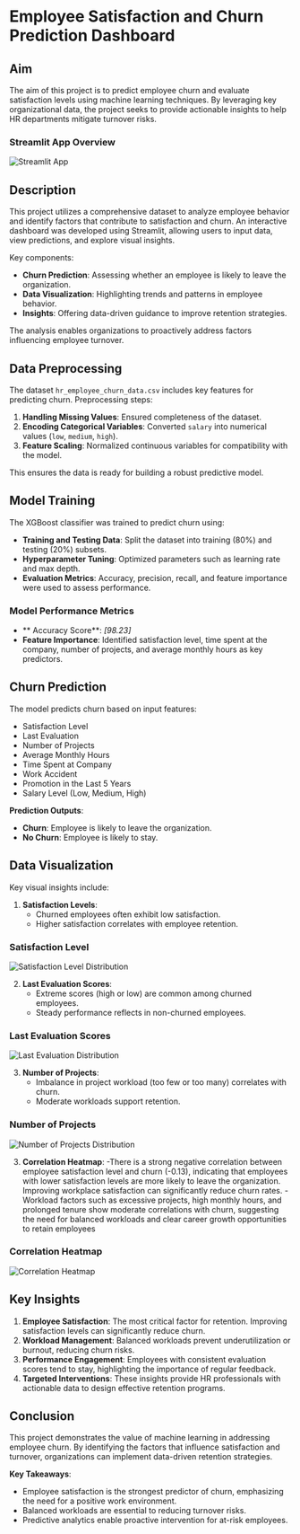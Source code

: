 # Employee Satisfaction and Churn Prediction Dashboard

## Aim

The aim of this project is to predict employee churn and evaluate satisfaction levels using machine learning techniques. By leveraging key organizational data, the project seeks to provide actionable insights to help HR departments mitigate turnover risks.

### Streamlit App Overview

![Streamlit App](https://github.com/Adityalolla04/End-to-End-Project-on-HR-Churn-Data/blob/main/Images/Sreamlit%20App.png "Streamlit Application Interface")


## Description

This project utilizes a comprehensive dataset to analyze employee behavior and identify factors that contribute to satisfaction and churn. An interactive dashboard was developed using Streamlit, allowing users to input data, view predictions, and explore visual insights.

Key components:
- **Churn Prediction**: Assessing whether an employee is likely to leave the organization.
- **Data Visualization**: Highlighting trends and patterns in employee behavior.
- **Insights**: Offering data-driven guidance to improve retention strategies.

The analysis enables organizations to proactively address factors influencing employee turnover.

## Data Preprocessing

The dataset `hr_employee_churn_data.csv` includes key features for predicting churn. Preprocessing steps:
1. **Handling Missing Values**: Ensured completeness of the dataset.
2. **Encoding Categorical Variables**: Converted `salary` into numerical values (`low`, `medium`, `high`).
3. **Feature Scaling**: Normalized continuous variables for compatibility with the model.

This ensures the data is ready for building a robust predictive model.

## Model Training

The XGBoost classifier was trained to predict churn using:
- **Training and Testing Data**: Split the dataset into training (80%) and testing (20%) subsets.
- **Hyperparameter Tuning**: Optimized parameters such as learning rate and max depth.
- **Evaluation Metrics**: Accuracy, precision, recall, and feature importance were used to assess performance.

### Model Performance Metrics
- ** Accuracy Score**: *[98.23]*
- **Feature Importance**: Identified satisfaction level, time spent at the company, number of projects, and average monthly hours as key predictors.

## Churn Prediction

The model predicts churn based on input features:
- Satisfaction Level
- Last Evaluation
- Number of Projects
- Average Monthly Hours
- Time Spent at Company
- Work Accident
- Promotion in the Last 5 Years
- Salary Level (Low, Medium, High)

**Prediction Outputs**:
- **Churn**: Employee is likely to leave the organization.
- **No Churn**: Employee is likely to stay.

## Data Visualization

Key visual insights include:
1. **Satisfaction Levels**:
   - Churned employees often exhibit low satisfaction.
   - Higher satisfaction correlates with employee retention.
### Satisfaction Level

![Satisfaction Level Distribution](https://github.com/Adityalolla04/End-to-End-Project-on-HR-Churn-Data/blob/main/Images/Satisfaction%20level.png "Satisfaction Level Distribution")

2. **Last Evaluation Scores**:
   - Extreme scores (high or low) are common among churned employees.
   - Steady performance reflects in non-churned employees.

### Last Evaluation Scores

![Last Evaluation Distribution](https://github.com/Adityalolla04/End-to-End-Project-on-HR-Churn-Data/blob/main/Images/last%20evaluation.png "Last Evaluation Distribution")

3. **Number of Projects**:
   - Imbalance in project workload (too few or too many) correlates with churn.
   - Moderate workloads support retention.

### Number of Projects

![Number of Projects Distribution](https://github.com/Adityalolla04/End-to-End-Project-on-HR-Churn-Data/blob/main/Images/Number%20of%20project.png "Number of Projects Distribution")

3. **Correlation Heatmap**:
   -There is a strong negative correlation between employee satisfaction level and churn (-0.13), indicating that employees with lower satisfaction levels are more likely to leave the organization. Improving workplace satisfaction can significantly reduce churn rates.
   -Workload factors such as excessive projects, high monthly hours, and prolonged tenure show moderate correlations with churn, suggesting the need for balanced workloads and clear career growth opportunities to retain employees

### Correlation Heatmap

![Correlation Heatmap](https://github.com/Adityalolla04/End-to-End-Project-on-HR-Churn-Data/blob/main/Images/Heatmap.png "Correlation Heatmap")


## Key Insights

1. **Employee Satisfaction**: The most critical factor for retention. Improving satisfaction levels can significantly reduce churn.
2. **Workload Management**: Balanced workloads prevent underutilization or burnout, reducing churn risks.
3. **Performance Engagement**: Employees with consistent evaluation scores tend to stay, highlighting the importance of regular feedback.
4. **Targeted Interventions**: These insights provide HR professionals with actionable data to design effective retention programs.

## Conclusion

This project demonstrates the value of machine learning in addressing employee churn. By identifying the factors that influence satisfaction and turnover, organizations can implement data-driven retention strategies.

**Key Takeaways**:
- Employee satisfaction is the strongest predictor of churn, emphasizing the need for a positive work environment.
- Balanced workloads are essential to reducing turnover risks.
- Predictive analytics enable proactive intervention for at-risk employees.
